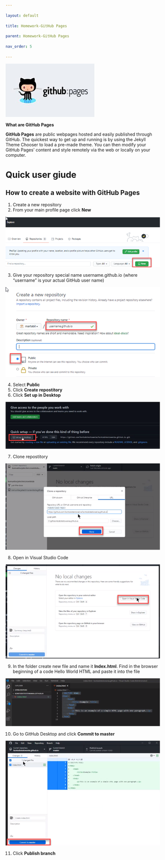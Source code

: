 ```yaml
---

layout: default

title: Homework-GitHub Pages

parent: Homework-GitHub Pages

nav_order: 5

---
```


![githubpages](./images/githubpages.jpg)

**What are GitHub Pages**

**GitHub Pages** are public webpages hosted and easily published through GitHub. The quickest way to get up and running is by using the Jekyll Theme Chooser to load a pre-made theme. You can then modify your GitHub Pages’ content and style remotely via the web or locally on your computer.

**Quick user giude**
===

## How to create a website with GitHub Pages

1. Create a new repository
2. From your main profile page click **New** 

![gitpagesnew](./images/gitpagesnew.png)

3. Give your repository special name username.github.io (where “username” is your actual GitHub user name)
   
![gitpagesio](./images/gitpagesio.png)

4. Select **Public**
5. Click **Create repostitory**
6. Click **Set up in Desktop**
   
![gitpagessetup](./images/gitpagessetup.png)

7. Clone repostitory

![gitpagesclone](./images/gitpagesclone.png)

8. Open in Visual Studio Code

![gitpagesvsc](./images/gitpagesvsc.png)

9. In the  folder create new file and name it **Index.html**. Find in the browser beginning of a code Hello World HTML and paste it into the file

![gitpagesindex](./images/gitpagesindex.png) 

10. Go to GitHub Desktop and click **Commit to master**

![gitpagescommit](./images/gitpagescommit.png)

11. Click **Publish branch** 

